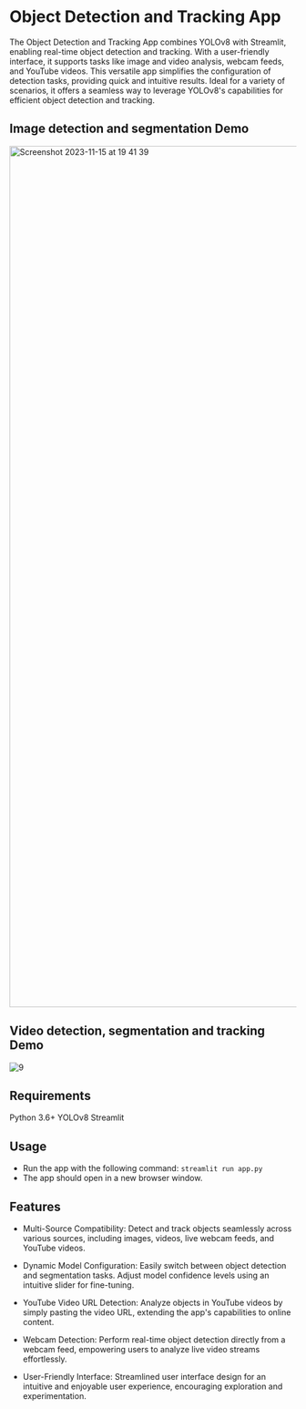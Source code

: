 # Object Detection and Tracking App

The Object Detection and Tracking App combines YOLOv8 with Streamlit, enabling real-time object detection and tracking. With a user-friendly interface, it supports tasks like image and video analysis, webcam feeds, and YouTube videos. This versatile app simplifies the configuration of detection tasks, providing quick and intuitive results. Ideal for a variety of scenarios, it offers a seamless way to leverage YOLOv8's capabilities for efficient object detection and tracking.



## Image detection and segmentation Demo

<img width="1512" alt="Screenshot 2023-11-15 at 19 41 39" src="https://github.com/RoeeHashai/Object-Detection-WebApp/assets/114341594/c9586560-f8ac-4807-aec7-fed6fd1d5287">

## Video detection, segmentation and tracking Demo

![9](https://github.com/RoeeHashai/Object-Detection-WebApp/assets/114341594/c71d308c-c7b9-4b7c-a92b-bea54568ee1e)

## Requirements

Python 3.6+
YOLOv8
Streamlit

## Usage

- Run the app with the following command: `streamlit run app.py`
- The app should open in a new browser window.

## Features

- Multi-Source Compatibility:
Detect and track objects seamlessly across various sources, including images, videos, live webcam feeds, and YouTube videos.

- Dynamic Model Configuration:
Easily switch between object detection and segmentation tasks. Adjust model confidence levels using an intuitive slider for fine-tuning.

- YouTube Video URL Detection:
Analyze objects in YouTube videos by simply pasting the video URL, extending the app's capabilities to online content.

- Webcam Detection:
Perform real-time object detection directly from a webcam feed, empowering users to analyze live video streams effortlessly.

- User-Friendly Interface:
Streamlined user interface design for an intuitive and enjoyable user experience, encouraging exploration and experimentation.



